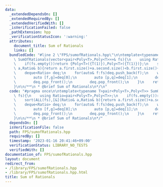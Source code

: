 ```yaml
---
data:
  _extendedDependsOn: []
  _extendedRequiredBy: []
  _extendedVerifiedWith: []
  _isVerificationFailed: false
  _pathExtension: hpp
  _verificationStatusIcon: ':warning:'
  attributes:
    document_title: Sum of Rationals
    links: []
  bundledCode: "#line 2 \"FPS/sumofRationals.hpp\"\n\ntemplate<typename T>pair<Poly<T>,Poly<T>>\
    \ SumOfRationals(vector<pair<Poly<T>,Poly<T>>>& fs){\n    using Ratio=pair<Poly<T>,Poly<T>>;\n\
    \    if(fs.empty())return {Poly<T>({T(1)}),Poly<T>({T(1)})};\n    sort(ALL(fs),[&](Ratio&\
    \ a,Ratio& b){return a.first.size()+a.second.size()<b.first.size()+b.second.size();});\n\
    \    deque<Ratio> deq;\n    for(auto& f:fs)deq.push_back(f);\n    while(deq.size()>1){\n\
    \        auto [f,g]=deq[0];\n        auto [p,q]=deq[1];\n        deq.push_back({f*q+g*p,g*q});\n\
    \        deq.pop_front();\n        deq.pop_front();\n    }\n    return deq[0];\n\
    }\n\n/**\n * @brief Sum of Rationals\n*/\n"
  code: "#pragma once\n\ntemplate<typename T>pair<Poly<T>,Poly<T>> SumOfRationals(vector<pair<Poly<T>,Poly<T>>>&\
    \ fs){\n    using Ratio=pair<Poly<T>,Poly<T>>;\n    if(fs.empty())return {Poly<T>({T(1)}),Poly<T>({T(1)})};\n\
    \    sort(ALL(fs),[&](Ratio& a,Ratio& b){return a.first.size()+a.second.size()<b.first.size()+b.second.size();});\n\
    \    deque<Ratio> deq;\n    for(auto& f:fs)deq.push_back(f);\n    while(deq.size()>1){\n\
    \        auto [f,g]=deq[0];\n        auto [p,q]=deq[1];\n        deq.push_back({f*q+g*p,g*q});\n\
    \        deq.pop_front();\n        deq.pop_front();\n    }\n    return deq[0];\n\
    }\n\n/**\n * @brief Sum of Rationals\n*/"
  dependsOn: []
  isVerificationFile: false
  path: FPS/sumofRationals.hpp
  requiredBy: []
  timestamp: '2023-01-16 20:41:46+09:00'
  verificationStatus: LIBRARY_NO_TESTS
  verifiedWith: []
documentation_of: FPS/sumofRationals.hpp
layout: document
redirect_from:
- /library/FPS/sumofRationals.hpp
- /library/FPS/sumofRationals.hpp.html
title: Sum of Rationals
---
```


